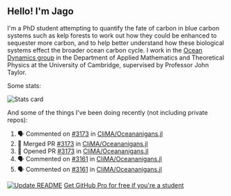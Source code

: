## Hello! I'm Jago

I'm a PhD student attempting to quantify the fate of carbon in blue carbon systems such as kelp forests to work out how they could be enhanced to sequester more carbon, and to help better understand how these biological systems effect the broader ocean carbon cycle. I work in the <a href="https://www.damtp.cam.ac.uk/user/jrt51/" class="emph">Ocean Dynamics group</a> in the Department of Applied Mathematics and Theoretical Physics at the University of Cambridge, supervised by Professor John Taylor.

Some stats:
<!--
![](https://raw.githubusercontent.com/jagoosw/jagoosw/main/profile-summary-card-output/nord_dark/0-profile-details.svg)
![](https://raw.githubusercontent.com/jagoosw/jagoosw/main/profile-summary-card-output/nord_dark/3-stats.svg)
![](https://raw.githubusercontent.com/jagoosw/jagoosw/main/profile-summary-card-output/nord_dark/4-productive-time.svg)
-->
![Stats card](https://github-readme-stats.vercel.app/api?username=jagoosw&count_private=true&show_icons=true&theme=transparent&hide_title=true)

And some of the things I've been doing recently (not including private repos):
<!--START_SECTION:activity-->
1. 🗣 Commented on [#3173](https://github.com/CliMA/Oceananigans.jl/issues/3173) in [CliMA/Oceananigans.jl](https://github.com/CliMA/Oceananigans.jl)
2. 🎉 Merged PR [#3173](https://github.com/CliMA/Oceananigans.jl/pull/3173) in [CliMA/Oceananigans.jl](https://github.com/CliMA/Oceananigans.jl)
3. 💪 Opened PR [#3173](https://github.com/CliMA/Oceananigans.jl/pull/3173) in [CliMA/Oceananigans.jl](https://github.com/CliMA/Oceananigans.jl)
4. 🗣 Commented on [#3161](https://github.com/CliMA/Oceananigans.jl/issues/3161) in [CliMA/Oceananigans.jl](https://github.com/CliMA/Oceananigans.jl)
5. 🗣 Commented on [#3161](https://github.com/CliMA/Oceananigans.jl/issues/3161) in [CliMA/Oceananigans.jl](https://github.com/CliMA/Oceananigans.jl)
<!--END_SECTION:activity-->


[![Update README](https://github.com/jagoosw/jagoosw/actions/workflows/update-readme.yml/badge.svg)](https://github.com/jagoosw/jagoosw/actions/workflows/update-readme.yml)
[Get GitHub Pro for free if you're a student](https://education.github.com/pack)

